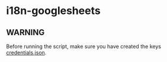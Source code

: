# i18n-googlesheets

## WARNING
Before running the script, make sure you have created the keys [credentials.json](https://developers.google.com/workspace/guides/create-credentials#oauth-client-id).
